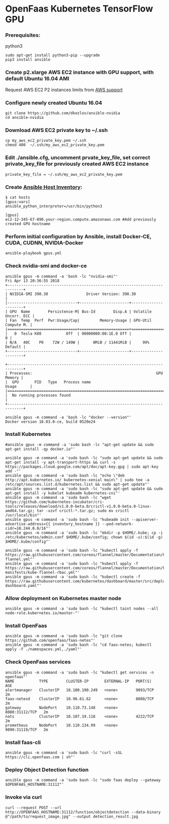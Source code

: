 # OpenFaas Kubernetes TensorFlow GPU
### Prerequisites:
python3
```
sudo apt-get install python3-pip --upgrade
pip3 install ansible
```
### Create p2.xlarge AWS EC2 instance with GPU support, with default Ubuntu 16.04 AMI
Request AWS EC2 P2 instances limits from [AWS support](https://console.aws.amazon.com/support/) 

### Configure newly created Ubuntu 16.04
```
git clone https://github.com/dkozlov/ansible-nvidia
cd ansible-nvidia
```
### Download AWS EC2 private key to ~/.ssh
```
cp my_aws_ec2_private_key.pem ~/.ssh
chmod 400  ~/.ssh/my_aws_ec2_private_key.pem
```
### Edit ./ansible.cfg, uncomment prvate_key_file, set correct private_key_file for previously created AWS EC2 instance 
```
private_key_file = ~/.ssh/my_aws_ec2_private_key.pem
```
### Create [Ansible Host Inventory](https://ansible-tips-and-tricks.readthedocs.io/en/latest/ansible/inventory/):
```
$ cat hosts 
[gpus:vars]
ansible_python_interpreter=/usr/bin/python3

[gpus]
ec2-12-345-67-890.your-region.compute.amazonaws.com #Add previously created GPU hostname 
```
### Perform initial configuration by Ansible, install Docker-CE, CUDA, CUDNN, NVIDIA-Docker
```
ansible-playbook gpus.yml
```
### Check nvidia-smi and docker-ce
```
ansible gpus -m command -a 'bash -lc "nvidia-smi"'
Fri Apr 13 20:36:55 2018       
+-----------------------------------------------------------------------------+
| NVIDIA-SMI 390.30                 Driver Version: 390.30                    |
|-------------------------------+----------------------+----------------------+
| GPU  Name        Persistence-M| Bus-Id        Disp.A | Volatile Uncorr. ECC |
| Fan  Temp  Perf  Pwr:Usage/Cap|         Memory-Usage | GPU-Util  Compute M. |
|===============================+======================+======================|
|   0  Tesla K80           Off  | 00000000:00:1E.0 Off |                    0 |
| N/A   40C    P0    72W / 149W |      0MiB / 11441MiB |     99%      Default |
+-------------------------------+----------------------+----------------------+
                                                                               
+-----------------------------------------------------------------------------+
| Processes:                                                       GPU Memory |
|  GPU       PID   Type   Process name                             Usage      |
|=============================================================================|
|  No running processes found                                                 |
+-----------------------------------------------------------------------------+
```

```
ansible gpus -m command -a 'bash -lc "docker --version"'
Docker version 18.03.0-ce, build 0520e24
```
### Install Kubernetes
```
#ansible gpus -m command -a 'sudo bash -lc "apt-get update && sudo apt-get install -qy docker.io"'

ansible gpus -m command -a 'sudo bash -lc "sudo apt-get update && sudo apt-get install -y apt-transport-https && curl -s https://packages.cloud.google.com/apt/doc/apt-key.gpg | sudo apt-key add -"'
ansible gpus -m command -a 'sudo bash -lc "echo \"deb http://apt.kubernetes.io/ kubernetes-xenial main\" | sudo tee -a /etc/apt/sources.list.d/kubernetes.list && sudo apt-get update"'
ansible gpus -m command -a 'sudo bash -lc "sudo apt-get update && sudo apt-get install -y kubelet kubeadm kubernetes-cni"'
ansible gpus -m command -a 'sudo bash -lc "wget https://github.com/kubernetes-incubator/cri-tools/releases/download/v1.0.0-beta.0/crictl-v1.0.0-beta.0-linux-amd64.tar.gz; tar -xzvf crictl-*.tar.gz; sudo mv crictl /usr/local/bin"'
ansible gpus -m command -a 'sudo bash -lc "kubeadm init --apiserver-advertise-address={{ inventory_hostname }} --pod-network-cidr=10.244.0.0/16"'
ansible gpus -m command -a 'sudo bash -lc "mkdir -p $HOME/.kube; cp -i /etc/kubernetes/admin.conf $HOME/.kube/config; chown $(id -u):$(id -g) $HOME/.kube/config"'

ansible gpus -m command -a 'sudo bash -lc "kubectl apply -f https://raw.githubusercontent.com/coreos/flannel/master/Documentation/kube-flannel.yml"'
ansible gpus -m command -a 'sudo bash -lc "kubectl apply -f https://raw.githubusercontent.com/coreos/flannel/master/Documentation/k8s-manifests/kube-flannel-rbac.yml"'
ansible gpus -m command -a 'sudo bash -lc "kubectl create -f https://raw.githubusercontent.com/kubernetes/dashboard/master/src/deploy/recommended/kubernetes-dashboard.yaml"'
```

### Allow deployment on Kubernetes master node
```
ansible gpus -m command -a 'sudo bash -lc "kubectl taint nodes --all node-role.kubernetes.io/master-"'
```

### Install OpenFaas
```
ansible gpus -m command -a 'sudo bash -lc "git clone https://github.com/openfaas/faas-netes"'
ansible gpus -m command -a 'sudo bash -lc "cd faas-netes; kubectl apply -f ./namespaces.yml,./yaml"'
```

### Check OpenFaas services
```
ansible gpus -m command -a 'sudo bash -lc "kubectl get services -n openfaas"'
NAME           TYPE        CLUSTER-IP       EXTERNAL-IP   PORT(S)          AGE
alertmanager   ClusterIP   10.100.190.249   <none>        9093/TCP         2m
faas-netesd    ClusterIP   10.96.61.62      <none>        8080/TCP         2m
gateway        NodePort    10.110.73.148    <none>        8080:31112/TCP   2m
nats           ClusterIP   10.107.19.118    <none>        4222/TCP         2m
prometheus     NodePort    10.110.134.99    <none>        9090:31119/TCP   2m
```

### Install faas-cli
```
ansible gpus -m command -a 'sudo bash -lc "curl -sSL https://cli.openfaas.com | sh"'
```

### Deploy Object Detection function
```
ansible gpus -m command -a 'sudo bash -lc "sudo faas deploy --gateway $OPENFAAS_HOSTNAME:31112"'
```

### Invoke via curl
```
curl --request POST --url http://OPENFAAS_HOSTNAME:31112/function/objectdetection --data-binary @"/path/to/request_image.jpg" --output detection_result.jpg
```
